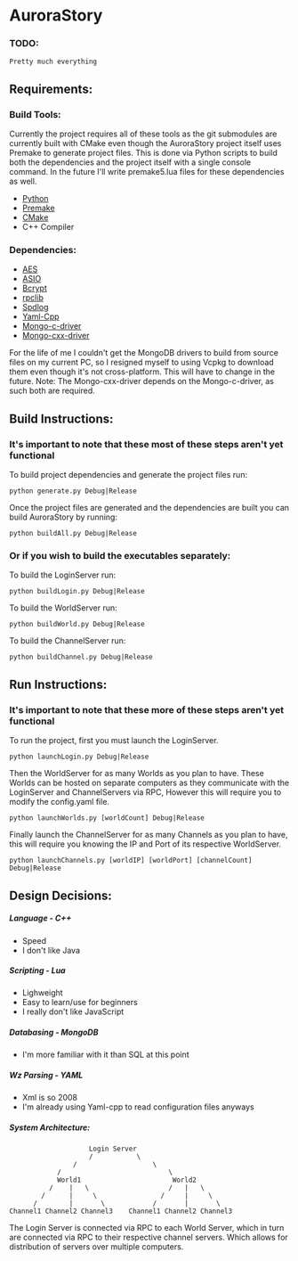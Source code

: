 
# AuroraStory

### TODO:
    Pretty much everything

## Requirements:

### Build Tools:
Currently the project requires all of these tools as the git submodules are currently built with CMake even though the AuroraStory project itself uses Premake to generate project files. This is done via Python scripts to build both the dependencies and the project itself with a single console command. In the future I'll write premake5.lua files for these dependencies as well. 

* [Python](https://www.python.org)
* [Premake](https://premake.github.io)
* [CMake](https://cmake.org)
* C++ Compiler

### Dependencies:
* [AES](https://github.com/BrianGladman/aes)
* [ASIO](https://github.com/chriskohlhoff/asio.git)
* [Bcrypt](https://github.com/trusch/libbcrypt.git)
* [rpclib](https://github.com/rpclib/rpclib.git)
* [Spdlog](https://github.com/gabime/spdlog.git)
* [Yaml-Cpp](https://github.com/jbeder/yaml-cpp.git)
* [Mongo-c-driver](https://github.com/mongodb/mongo-c-driver)
* [Mongo-cxx-driver](https://github.com/mongodb/mongo-cxx-driver)

For the life of me I couldn't get the MongoDB drivers to build from source files on my current PC, so I resigned myself to using Vcpkg to download them even though it's not cross-platform. This will have to change in the future. Note: The Mongo-cxx-driver depends on the Mongo-c-driver, as such both are required.

## Build Instructions:
### It's important to note that these most of these steps aren't yet functional

To build project dependencies and generate the project files run:

    python generate.py Debug|Release

Once the project files are generated and the dependencies are built you can build AuroraStory by running:

    python buildAll.py Debug|Release

### Or if you wish to build the executables separately:

To build the LoginServer run:
    
    python buildLogin.py Debug|Release

To build the WorldServer run:
    
    python buildWorld.py Debug|Release

To build the ChannelServer run:
    
    python buildChannel.py Debug|Release


## Run Instructions:
### It's important to note that these more of these steps aren't yet functional


To run the project, first you must launch the LoginServer.

    python launchLogin.py Debug|Release

Then the WorldServer for as many Worlds as you plan to have. These Worlds can be hosted on separate computers as they communicate with the LoginServer and ChannelServers via RPC, However this will require you to modify the config.yaml file.

    python launchWorlds.py [worldCount] Debug|Release

Finally launch the ChannelServer for as many Channels as you plan to have, this will require you knowing the IP and Port of its respective WorldServer.

    python launchChannels.py [worldIP] [worldPort] [channelCount] Debug|Release

## Design Decisions:
##### Language - C++
* Speed
* I don't like Java

##### Scripting - Lua
* Lighweight
* Easy to learn/use for beginners
* I really don't like JavaScript

##### Databasing - MongoDB
* I'm more familiar with it than SQL at this point

##### Wz Parsing - YAML
* Xml is so 2008
* I'm already using Yaml-cpp to read configuration files anyways

##### System Architecture:

                        Login Server
                        /           \
                    /                   \
                /                           \
                World1                       World2
              /    |   \                    /   |   \
            /      |     \                /     |     \
          /        |       \            /       |       \
    Channel1 Channel2 Channel3    Channel1 Channel2 Channel3

The Login Server is connected via RPC to each World Server, which in turn are connected via RPC to their respective channel servers. Which allows for distribution of servers over multiple computers.